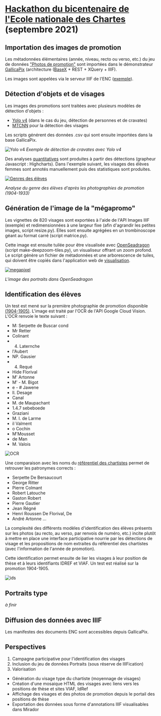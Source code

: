 # [Hackathon du bicentenaire de l'Ecole nationale des Chartes](http://www.chartes.psl.eu/fr/actualite/hackathon-du-bicentenaire) (septembre 2021)


## Importation des images de promotion
Les métadonnées élémentaires (année, niveau, recto ou verso, etc.) du jeu de données ["Photos de promotion"](https://github.com/ademec/hackathon) sont importées dans le démonstrateur [GallicaPix](https://github.com/altomator/Image_Retrieval) (architecture ([BaseX](https://basex.org/) + REST + XQuery + IIIF). 

Les images sont appelées via le serveur IIIF de l'ENC ([exemple](https://iiif.chartes.psl.eu/images/encprom/encprom_1904-1905_2_1/encprom_1904-1905_2_1_1.jpg/full/full/0/default.jpg)). 

## Détection d'objets et de visages
Les images des promotions sont traitées avec plusieurs modèles de détection d'objets :
- [Yolo v4](https://github.com/kiyoshiiriemon/yolov4_darknet) (dans le cas du jeu, détection de personnes et de cravates)
- [MTCNN](https://github.com/jbrownlee/mtcnn) pour la détection des visages

Les scripts générent des données .csv qui sont ensuite importées dans la base GallicaPix.


![Yolo v4](https://github.com/ademec/Valda/blob/images/images/visuels/cravates.jpg)
*Exemple de détection de cravates avec Yolo v4*

Des analyses [quantitatives](https://altomator.github.io/Introduction_to_Deep_Learning-2-Face_Detection/ENC/Graphes/illustrations-cravates.htm) sont produites à partir des détections (grapheur Javascript : Highcharts). Dans l'exemple suivant, les visages des élèves femmes sont annotés manuellement puis des statistiques sont produites.

[![Genres des élèves](https://github.com/ademec/Valda/blob/images/images/visuels/genres.jpg)](https://altomator.github.io/Introduction_to_Deep_Learning-2-Face_Detection/ENC/Graphes/illustrations-genrees_an.htm)

*Analyse du genre des élèves d'après les photographies de promotion (1904-1933)*


## Génération de l'image de la "mégapromo"
Les vignettes de 820 visages sont exportées à l'aide de l'API Images IIIF (exemple) et redimensionnées à une largeur fixe (afin d'agrandir les petites images, script resize.py). Elles sont ensuite agrégées en un trombinoscope géant au format carré (script matrice.py). 

Cette image est ensuite tuilée pour être visualisée avec [OpenSeadragon](https://openseadragon.github.io/docs/) (script make-deepzoom-tiles.py), un visualiseur offrant un zoom profond. Le script génère un fichier de métadonnées et une arborescence de tuiles, qui doivent être copiés dans l'application web de [visualisation](https://altomator.github.io/IIIF/megapixels/Visages-ENC.html).

[![megapixel](https://github.com/ademec/Valda/blob/images/images/visuels/mosaique.jpg)](https://altomator.github.io/IIIF/megapixels/Visages-ENC.html)

*L'image des portraits dans OpenSeadragon*


## Identification des élèves
Un test est mené sur la première photographie de promotion disponible [(1904-1905)](promotion). L'image est traité par l'OCR de l'API Google Cloud Vision. L'OCR renvoie le texte suivant :
- M: Serpette de Buscar cond 
- Mr Retter 
- Colinant 
- 4. Laternche 
- l'Aubert 
- NP. Gausier 
- 4. Requé 
- Hide Florival 
- M' Artonne
- M' - M. Bigot 
- e - # Jawene 
- ll. Desage 
- Canal 
- M. de Maupachant 
- 1.4.7 sebeboede 
- Graziani 
- M. I. de Larme 
- il Valment 
- o Cochin 
- M'Mousset 
- de Man 
- M. Valois

![OCR](https://github.com/ademec/Valda/blob/images/images/visuels/google.jpg)


Une comparaison avec les noms du [référentiel des chartistes](https://github.com/ademec/hackathon)  permet de retrouver les patronymes corrects :
- Serpette De Bersaucourt 
- George Ritter 
- Pierre Colmant 
- Robert Latouche 
- Gaston Robert 
- Pierre Gautier 
- Jean Régné 
- Henri Roussen De Florival, De 
- André Artonne ...


La complexité des différents modèles d'identification des élèves présents sur les photos (au recto, au verso, par renvois de numéro, etc.) incite plutôt à mettre en place une interface participative nourrie par les détections de visage et les propositions de nom extraites du référentiel des chartistes (avec l'information de l'année de promotion).

Cette identification permet ensuite de lier les visages à leur position de thèse et à leurs identifiants IDREF et VIAF. Un test est réalisé sur la promotion 1904-1905.

![ids](https://github.com/ademec/Valda/blob/images/images/visuels/identification.jpg)

## Portraits type
*à finir*

## Diffusion des données avec IIIF
Les manifestes des documents ENC sont accessibles depuis GallicaPix.

## Perspectives
1. Campagne participative pour l'identification des visages
2. Inclusion du jeu de données Portraits (sous réserve de IIIFication)
3. Valorisation
- Génération du visage type du chartiste (moyennage de visages)
- Création d'une mosaique HTML des visages avec liens vers les positions de thèse et sites VIAF, IdRef
- Affichage des visages et des photos de promotion depuis le portail des positions de thèse
- Exportation des données sous forme d'annotations IIIF visualisables dans Mirador

